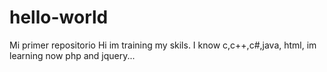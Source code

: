 # hello-world
Mi primer repositorio
Hi im training my skils. I know c,c++,c#,java, html, im learning now php and jquery...

